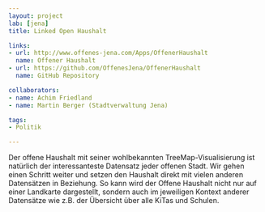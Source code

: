 ```yaml
---
layout: project
lab: [jena]
title: Linked Open Haushalt

links:
- url: http://www.offenes-jena.com/Apps/OffenerHaushalt
  name: Offener Haushalt
- url: https://github.com/OffenesJena/OffenerHaushalt
  name: GitHub Repository

collaborators:
- name: Achim Friedland
- name: Martin Berger (Stadtverwaltung Jena)

tags:
- Politik

---
```


Der offene Haushalt mit seiner wohlbekannten TreeMap-Visualisierung ist natürlich der interessanteste Datensatz jeder offenen Stadt.
Wir gehen einen Schritt weiter und setzen den Haushalt direkt mit vielen anderen Datensätzen in Beziehung. So kann wird der Offene Haushalt
nicht nur auf einer Landkarte dargestellt, sondern auch im jeweiligen Kontext anderer Datensätze wie z.B. der Übersicht über alle KiTas und Schulen.
